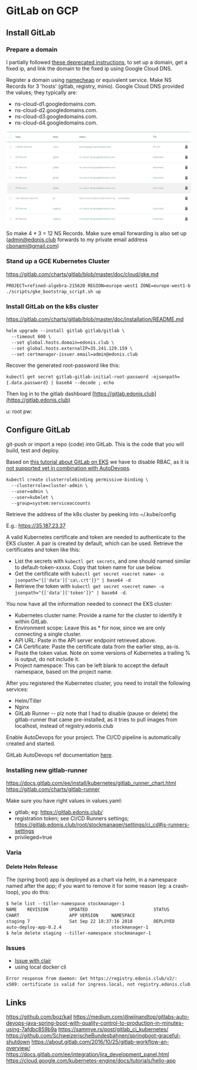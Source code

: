 # GitLab on GCP

## Install GitLab

### Prepare a domain

I partially followed [these deprecated instructions](https://about.gitlab.com/handbook/marketing/product-marketing/demo/gke-setup/), to set up a domain, get a fixed ip, and link the domain to the fixed ip using Google Cloud DNS.

Register a domain using [namecheap](www.namecheap.com) or equivalent service.
Make NS Records for 3 'hosts' (gitlab, registry, minio).
Google Cloud DNS provided the values; they typically are:
* ns-cloud-d1.googledomains.com.
* ns-cloud-d2.googledomains.com.
* ns-cloud-d3.googledomains.com.
* ns-cloud-d4.googledomains.com.

![namecheap advanced dns](./namecheap.png)

So make 4 * 3 = 12 NS Records.
Make sure email forwarding is also set up (admin@edonis.club forwards to my private email address cbonami@gmail.com)

### Stand up a GCE Kubernetes Cluster

https://gitlab.com/charts/gitlab/blob/master/doc/cloud/gke.md

```
PROJECT=refined-algebra-215620 REGION=europe-west1 ZONE=europe-west1-b ./scripts/gke_bootstrap_script.sh up
```

### Install GitLab on the k8s cluster

https://gitlab.com/charts/gitlab/blob/master/doc/installation/README.md

```
helm upgrade --install gitlab gitlab/gitlab \
  --timeout 600 \
  --set global.hosts.domain=edonis.club \
  --set global.hosts.externalIP=35.241.129.159 \
  --set certmanager-issuer.email=admin@edonis.club
```

Recover the generated root-password like this:

```
kubectl get secret gitlab-gitlab-initial-root-password -ojsonpath={.data.password} | base64 --decode ; echo
```

Then log in to the gitlab dashboard [https://gitlab.edonis.club](https://gitlab.edonis.club)

u: root
pw: <the password>

## Configure GitLab

git-push or import a repo (code) into GitLab. This is the code that you will build, test and deploy.

Based on [this tutorial about GitLab on EKS](https://gitlab.edonis.club/help/user/project/clusters/eks_and_gitlab/index.md)
we have to disable RBAC, as it is [not supported yet in combination with AutoDevops](https://gitlab.com/groups/gitlab-org/-/epics/136).

```
kubectl create clusterrolebinding permissive-binding \
  --clusterrole=cluster-admin \
  --user=admin \
  --user=kubelet \
  --group=system:serviceaccounts
```

Retrieve the address of the k8s cluster by peeking into ~/.kube/config

E.g.: https://35.187.23.37

A valid Kubernetes certificate and token are needed to authenticate to the EKS cluster. A pair is created by default, which can be used.
Retrieve the certificates and token like this:

* List the secrets with `kubectl get secrets`, and one should named similar to default-token-xxxxx. Copy that token name for use below.
* Get the certificate with `kubectl get secret <secret name> -o jsonpath="{['data']['ca\.crt']}" | base64 -d`
* Retrieve the token with `kubectl get secret <secret name> -o jsonpath="{['data']['token']}" | base64 -d`.

You now have all the information needed to connect the EKS cluster:

* Kubernetes cluster name: Provide a name for the cluster to identify it within GitLab.
* Environment scope: Leave this as * for now, since we are only connecting a single cluster.
* API URL: Paste in the API server endpoint retrieved above.
* CA Certificate: Paste the certificate data from the earlier step, as-is.
* Paste the token value. Note on some versions of Kubernetes a trailing % is output, do not include it.
* Project namespace: This can be left blank to accept the default namespace, based on the project name.

After you registered the Kubernetes cluster, you need to install the following services:

* Helm/Tiller
* Nginx
* GitLab Runner -- plz note that I had to disable (pause or delete) the gitlab-runner that came pre-installed, as it tries to pull images from localhost, instead of registry.edonis.club

Enable AutoDevops for your project. The CI/CD pipeline is automatically created and started.

GitLab AutoDevops ref documentation [here](https://docs.gitlab.com/ee/topics/autodevops/).

### Installing new gitlab-runner

https://docs.gitlab.com/ee/install/kubernetes/gitlab_runner_chart.html
https://gitlab.com/charts/gitlab-runner

Make sure you have right values in values.yaml: 

* gitlab; eg: https://gitlab.edonis.club/
* registration token; see CI/CD Runners settings; https://gitlab.edonis.club/root/stockmanager/settings/ci_cd#js-runners-settings
* privileged=true

### Varia

#### Delete Helm Release

The (spring boot) app is deployed as a chart via helm, in a namespace named after the app; if you want to remove it for some reason (eg: a crash-loop), you do this:

```
$ helm list --tiller-namespace stockmanager-1
NAME    REVISION        UPDATED                         STATUS          CHART                   APP VERSION     NAMESPACE
staging 7               Sat Sep 22 18:37:16 2018        DEPLOYED        auto-deploy-app-0.2.4                   stockmanager-1
$ helm delete staging --tiller-namespace stockmanager-1
```

### Issues

* [Issue with clair](https://gitlab.com/gitlab-org/gitlab-ee/issues/6636)
* using local docker cli

```
Error response from daemon: Get https://registry.edonis.club/v2/: x509: certificate is valid for ingress.local, not registry.edonis.club
```


## Links

https://github.com/boz/kail
https://medium.com/@wijnandtop/gitlabs-auto-devops-java-spring-boot-with-quality-control-to-production-in-minutes-using-7afdbc859b9a
https://sammye.rs/post/gitlab_ci_kubernetes/
https://github.com/SchweizerischeBundesbahnen/springboot-graceful-shutdown
https://about.gitlab.com/2016/10/25/gitlab-workflow-an-overview/
https://docs.gitlab.com/ee/integration/jira_development_panel.html
https://cloud.google.com/kubernetes-engine/docs/tutorials/hello-app



